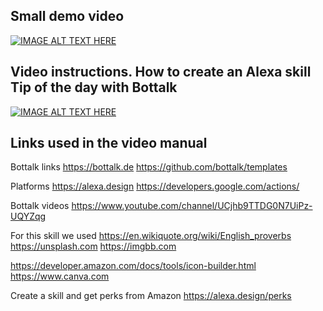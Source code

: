 ## Small demo video

[![IMAGE ALT TEXT HERE](http://img.youtube.com/vi/dxWOi1ELZ4o/0.jpg)](http://www.youtube.com/watch?v=dxWOi1ELZ4o)

## Video instructions. How to create an Alexa skill Tip of the day with Bottalk

[![IMAGE ALT TEXT HERE](http://img.youtube.com/vi/btF2LnAnGS0/0.jpg)](http://www.youtube.com/watch?v=btF2LnAnGS0)

## Links used in the video manual

Bottalk links
https://bottalk.de
https://github.com/bottalk/templates

Platforms
https://alexa.design
https://developers.google.com/actions/

Bottalk videos
https://www.youtube.com/channel/UCjhb9TTDG0N7UiPz-UQYZqg

For this skill we used
https://en.wikiquote.org/wiki/English_proverbs 
https://unsplash.com
https://imgbb.com

https://developer.amazon.com/docs/tools/icon-builder.html
https://www.canva.com 

Create a skill and get perks from Amazon
https://alexa.design/perks 
